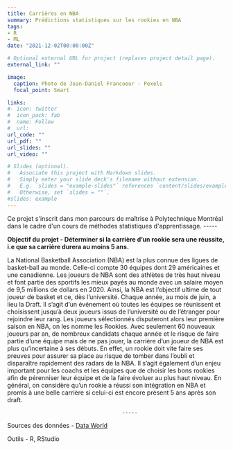 ```yaml
---
title: Carrières en NBA
summary: Prédictions statistiques sur les rookies en NBA
tags:
- R
- ML
date: "2021-12-02T00:00:00Z"

# Optional external URL for project (replaces project detail page).
external_link: ""

image:
  caption: Photo de Jean-Daniel Francoeur - Pexels
  focal_point: Smart

links:
#- icon: twitter
#  icon_pack: fab
#  name: Follow
#  url:
url_code: ""
url_pdf: ""
url_slides: ""
url_video: ""

# Slides (optional).
#   Associate this project with Markdown slides.
#   Simply enter your slide deck's filename without extension.
#   E.g. `slides = "example-slides"` references `content/slides/example-slides.md`.
#   Otherwise, set `slides = ""`.
#slides: example
---
```


Ce projet s'inscrit dans mon parcours de maîtrise à Polytechnique Montréal dans le cadre d'un cours de méthodes statistiques d'apprentissage. 
                                         -----

**Objectif du projet - Déterminer si la carrière d’un rookie sera une réussite, i.e que sa carrière durera au moins 5 ans.**

La National Basketball Association (NBA) est la plus connue des ligues de basket-ball au monde. Celle-ci compte 30 équipes dont 29 américaines et une canadienne. Les joueurs de NBA sont des athlètes de très haut niveau et font partie des sportifs les mieux payés au monde avec un salaire moyen de 9,5 millions de dollars en 2020. Ainsi, la NBA est l’objectif ultime de tout joueur de basket et ce, dès l’université. Chaque année, au mois de juin, a lieu la Draft.
Il s’agit d’un événement où toutes les équipes se réunissent et choisissent jusqu’à deux joueurs issus de l’université ou de l’étranger pour rejoindre leur rang. Les joueurs sélectionnés disputeront alors leur première saison en NBA, on les nomme les Rookies. Avec seulement 60 nouveaux joueurs par an, de nombreux candidats chaque année et le risque de faire partie d’une équipe mais de ne pas jouer, la carrière d’un joueur de NBA est plus qu’incertaine à ses débuts.
En effet, un rookie doit vite faire ses preuves pour assurer sa place au risque de tomber dans
l’oubli et disparaître rapidement des radars de la NBA. Il s’agit également d’un enjeu important pour les coachs et les équipes que de choisir les bons rookies afin de pérenniser leur équipe et de la faire évoluer au plus haut niveau. En général, on considère qu’un rookie a réussi son intégration en NBA et promis à une belle carrière si celui-ci est encore présent 5 ans après son draft.


                                         -----

Sources des données - [Data World](https://data.world/exercises/logistic-regression-exercise-1)

Outils - R, RStudio




